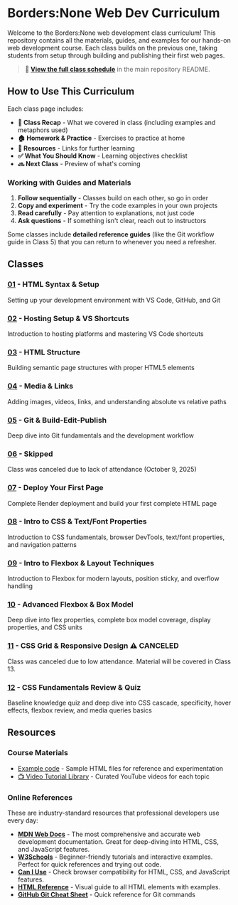 # Borders:None Web Dev Curriculum

Welcome to the Borders:None web development class curriculum! This repository contains all the materials, guides, and examples for our hands-on web development course. Each class builds on the previous one, taking students from setup through building and publishing their first web pages.

> **📅 [View the full class schedule](../README.md#-class-schedule)** in the main repository README.

## How to Use This Curriculum

Each class page includes:
- **📝 Class Recap** - What we covered in class (including examples and metaphors used)
- **🏠 Homework & Practice** - Exercises to practice at home
- **📖 Resources** - Links for further learning
- **✅ What You Should Know** - Learning objectives checklist
- **🔜 Next Class** - Preview of what's coming

### Working with Guides and Materials

1. **Follow sequentially** - Classes build on each other, so go in order
2. **Copy and experiment** - Try the code examples in your own projects
3. **Read carefully** - Pay attention to explanations, not just code
4. **Ask questions** - If something isn't clear, reach out to instructors

Some classes include **detailed reference guides** (like the Git workflow guide in Class 5) that you can return to whenever you need a refresher.

## Classes

### [01](./01-most-common-tags/) - HTML Syntax & Setup
Setting up your development environment with VS Code, GitHub, and Git

### [02](./02-setup-&-vscode/) - Hosting Setup & VS Shortcuts
Introduction to hosting platforms and mastering VS Code shortcuts

### [03](./03-html-structure/) - HTML Structure
Building semantic page structures with proper HTML5 elements

### [04](./04-html-paths/) - Media & Links
Adding images, videos, links, and understanding absolute vs relative paths

### [05](./05-git-workflow/) - Git & Build-Edit-Publish
Deep dive into Git fundamentals and the development workflow

### [06](./06-[skipped]/) - Skipped
Class was canceled due to lack of attendance (October 9, 2025)

### [07](./07-deploy-to-www/) - Deploy Your First Page
Complete Render deployment and build your first complete HTML page

### [08](./08-css-text/) - Intro to CSS & Text/Font Properties
Introduction to CSS fundamentals, browser DevTools, text/font properties, and navigation patterns

### [09](./09-css-layouts/) - Intro to Flexbox & Layout Techniques
Introduction to Flexbox for modern layouts, position sticky, and overflow handling

### [10](./10-css-layouts-2/) - Advanced Flexbox & Box Model
Deep dive into flex properties, complete box model coverage, display properties, and CSS units

### [11](./11-css-grid-responsive/) - CSS Grid & Responsive Design ⚠️ CANCELED
Class was canceled due to low attendance. Material will be covered in Class 13.

### [12](./12-css-fundamentals-review/) - CSS Fundamentals Review & Quiz
Baseline knowledge quiz and deep dive into CSS cascade, specificity, hover effects, flexbox review, and media queries basics

## Resources

### Course Materials
- [Example code](../examples/) - Sample HTML files for reference and experimentation
- [📺 Video Tutorial Library](../resources/video-tutorials.md) - Curated YouTube videos for each topic

### Online References
These are industry-standard resources that professional developers use every day:

- **[MDN Web Docs](https://developer.mozilla.org/)** - The most comprehensive and accurate web development documentation. Great for deep-diving into HTML, CSS, and JavaScript features.
- **[W3Schools](https://www.w3schools.com/)** - Beginner-friendly tutorials and interactive examples. Perfect for quick references and trying out code.
- **[Can I Use](https://caniuse.com/)** - Check browser compatibility for HTML, CSS, and JavaScript features.
- **[HTML Reference](https://htmlreference.io/)** - Visual guide to all HTML elements with examples.
- **[GitHub Git Cheat Sheet](https://education.github.com/git-cheat-sheet-education.pdf)** - Quick reference for Git commands

